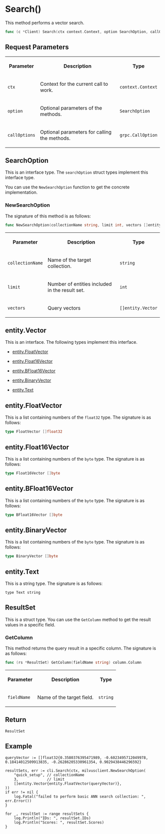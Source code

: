 # Search()

This method performs a vector search.

```go
func (c *Client) Search(ctx context.Context, option SearchOption, callOptions ...grpc.CallOption) ([]ResultSet, error)
```

## Request Parameters

<table>
   <tr>
     <th><p>Parameter</p></th>
     <th><p>Description</p></th>
     <th><p>Type</p></th>
   </tr>
   <tr>
     <td><p><code>ctx</code></p></td>
     <td><p>Context for the current call to work.</p></td>
     <td><p><code>context.Context</code></p></td>
   </tr>
   <tr>
     <td><p><code>option</code></p></td>
     <td><p>Optional parameters of the methods.</p></td>
     <td><p><code>SearchOption</code></p></td>
   </tr>
   <tr>
     <td><p><code>callOptions</code></p></td>
     <td><p>Optional parameters for calling the methods.</p></td>
     <td><p><code>grpc.CallOption</code></p></td>
   </tr>
</table>

## SearchOption

This is an interface type. The `searchOption` struct types implement this interface type. 

You can use the `NewSearchOption` function to get the concrete implementation.

### NewSearchOption

The signature of this method is as follows:

```go
func NewSearchOption(collectionName string, limit int, vectors []entity.Vector) *searchOption
```

<table>
   <tr>
     <th><p>Parameter</p></th>
     <th><p>Description</p></th>
     <th><p>Type</p></th>
   </tr>
   <tr>
     <td><p><code>collectionName</code></p></td>
     <td><p>Name of the target collection.</p></td>
     <td><p><code>string</code></p></td>
   </tr>
   <tr>
     <td><p><code>limit</code></p></td>
     <td><p>Number of entities included in the result set.</p></td>
     <td><p><code>int</code></p></td>
   </tr>
   <tr>
     <td><p><code>vectors</code></p></td>
     <td><p>Query vectors</p></td>
     <td><p><code>[]entity.Vector</code></p></td>
   </tr>
</table>

## entity.Vector

This is an interface. The following types implement this interface.

- [entity.FloatVector](Search.md#entityfloatvector)

- [entity.Float16Vector](Search.md#entityfloat16vector)

- [entity.BFloat16Vector](Search.md#entitybfloat16vector)

- [entity.BinaryVector](Search.md#entitybinaryvector)

- [entity.Text](Search.md#entitytext)

## entity.FloatVector

This is a list containing numbers of the `float32` type. The signature is as follows:

```go
type FloatVector []float32
```

## entity.Float16Vector

This is a list containing numbers of the `byte` type. The signature is as follows:

```go
type Float16Vector []byte
```

## entity.BFloat16Vector

This is a list containing numbers of the `byte` type. The signature is as follows:

```go
type BFloat16Vector []byte
```

## entity.BinaryVector

This is a list containing numbers of the `byte` type. The signature is as follows:

```go
type BinaryVector []byte
```

## entity.Text

This is a string type. The signature is as follows:

```plaintext
type Text string
```

## ResultSet

This is a struct type. You can use the `GetColumn` method to get the result values in a specific field.

### GetColumn

This method returns the query result in a specific column. The signature is as follows:

```go
func (rs *ResultSet) GetColumn(fieldName string) column.Column
```

<table>
   <tr>
     <th><p>Parameter</p></th>
     <th><p>Description</p></th>
     <th><p>Type</p></th>
   </tr>
   <tr>
     <td><p><code>fieldName</code></p></td>
     <td><p>Name of the target field.</p></td>
     <td><p><code>string</code></p></td>
   </tr>
</table>

## Return

`ResultSet`

## Example

```plaintext
queryVector := []float32{0.3580376395471989, -0.6023495712049978, 0.18414012509913835, -0.26286205330961354, 0.9029438446296592}

resultSets, err := cli.Search(ctx, milvusclient.NewSearchOption(
    "quick_setup", // collectionName
    3,             // limit
    []entity.Vector{entity.FloatVector(queryVector)},
))
if err != nil {
    log.Fatal("failed to perform basic ANN search collection: ", err.Error())
}

for _, resultSet := range resultSets {
    log.Println("IDs: ", resultSet.IDs)
    log.Println("Scores: ", resultSet.Scores)
}
```

